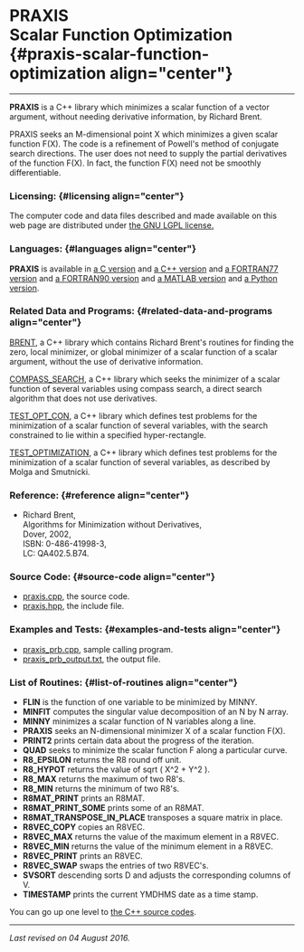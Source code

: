 PRAXIS\
Scalar Function Optimization {#praxis-scalar-function-optimization align="center"}
============================

------------------------------------------------------------------------

**PRAXIS** is a C++ library which minimizes a scalar function of a
vector argument, without needing derivative information, by Richard
Brent.

PRAXIS seeks an M-dimensional point X which minimizes a given scalar
function F(X). The code is a refinement of Powell's method of conjugate
search directions. The user does not need to supply the partial
derivatives of the function F(X). In fact, the function F(X) need not be
smoothly differentiable.

### Licensing: {#licensing align="center"}

The computer code and data files described and made available on this
web page are distributed under [the GNU LGPL
license.](../../txt/gnu_lgpl.txt)

### Languages: {#languages align="center"}

**PRAXIS** is available in [a C version](../../c_src/praxis/praxis.html)
and [a C++ version](../../cpp_src/praxis/praxis.html) and [a FORTRAN77
version](../../f77_src/praxis/praxis.html) and [a FORTRAN90
version](../../f_src/praxis/praxis.html) and [a MATLAB
version](../../m_src/praxis/praxis.html) and [a Python
version](../../py_src/praxis/praxis.html).

### Related Data and Programs: {#related-data-and-programs align="center"}

[BRENT](../../cpp_src/brent/brent.html), a C++ library which contains
Richard Brent's routines for finding the zero, local minimizer, or
global minimizer of a scalar function of a scalar argument, without the
use of derivative information.

[COMPASS\_SEARCH](../../cpp_src/compass_search/compass_search.html), a
C++ library which seeks the minimizer of a scalar function of several
variables using compass search, a direct search algorithm that does not
use derivatives.

[TEST\_OPT\_CON](../../cpp_src/test_opt_con/test_opt_con.html), a C++
library which defines test problems for the minimization of a scalar
function of several variables, with the search constrained to lie within
a specified hyper-rectangle.

[TEST\_OPTIMIZATION](../../cpp_src/test_optimization/test_optimization.html),
a C++ library which defines test problems for the minimization of a
scalar function of several variables, as described by Molga and
Smutnicki.

### Reference: {#reference align="center"}

-   Richard Brent,\
    Algorithms for Minimization without Derivatives,\
    Dover, 2002,\
    ISBN: 0-486-41998-3,\
    LC: QA402.5.B74.

### Source Code: {#source-code align="center"}

-   [praxis.cpp](praxis.cpp), the source code.
-   [praxis.hpp](praxis.hpp), the include file.

### Examples and Tests: {#examples-and-tests align="center"}

-   [praxis\_prb.cpp](praxis_prb.cpp), sample calling program.
-   [praxis\_prb\_output.txt](praxis_prb_output.txt), the output file.

### List of Routines: {#list-of-routines align="center"}

-   **FLIN** is the function of one variable to be minimized by MINNY.
-   **MINFIT** computes the singular value decomposition of an N by N
    array.
-   **MINNY** minimizes a scalar function of N variables along a line.
-   **PRAXIS** seeks an N-dimensional minimizer X of a scalar function
    F(X).
-   **PRINT2** prints certain data about the progress of the iteration.
-   **QUAD** seeks to minimize the scalar function F along a particular
    curve.
-   **R8\_EPSILON** returns the R8 round off unit.
-   **R8\_HYPOT** returns the value of sqrt ( X\^2 + Y\^2 ).
-   **R8\_MAX** returns the maximum of two R8's.
-   **R8\_MIN** returns the minimum of two R8's.
-   **R8MAT\_PRINT** prints an R8MAT.
-   **R8MAT\_PRINT\_SOME** prints some of an R8MAT.
-   **R8MAT\_TRANSPOSE\_IN\_PLACE** transposes a square matrix in place.
-   **R8VEC\_COPY** copies an R8VEC.
-   **R8VEC\_MAX** returns the value of the maximum element in a R8VEC.
-   **R8VEC\_MIN** returns the value of the minimum element in a R8VEC.
-   **R8VEC\_PRINT** prints an R8VEC.
-   **R8VEC\_SWAP** swaps the entries of two R8VEC's.
-   **SVSORT** descending sorts D and adjusts the corresponding columns
    of V.
-   **TIMESTAMP** prints the current YMDHMS date as a time stamp.

You can go up one level to [the C++ source codes](../cpp_src.html).

------------------------------------------------------------------------

*Last revised on 04 August 2016.*

